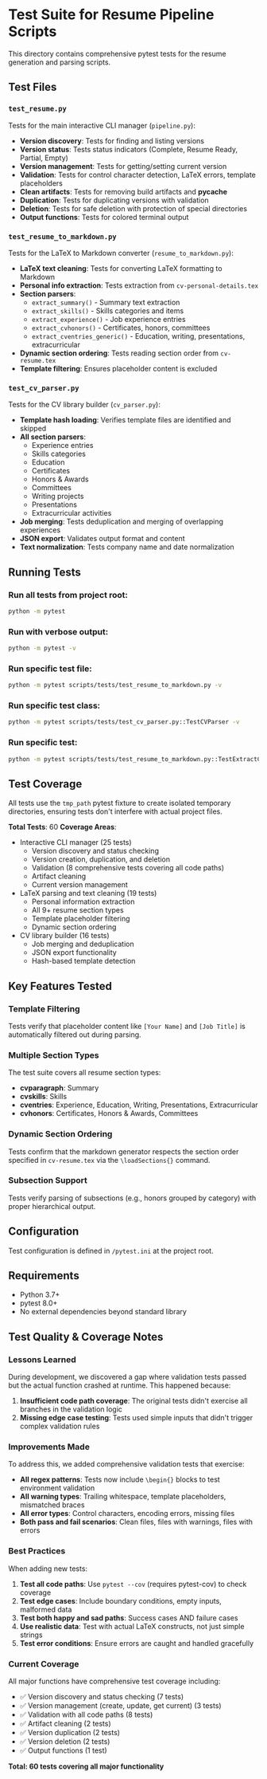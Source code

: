 # Test Suite for Resume Pipeline Scripts

This directory contains comprehensive pytest tests for the resume generation and parsing scripts.

## Test Files

### `test_resume.py`
Tests for the main interactive CLI manager (`pipeline.py`):

- **Version discovery**: Tests for finding and listing versions
- **Version status**: Tests status indicators (Complete, Resume Ready, Partial, Empty)
- **Version management**: Tests for getting/setting current version
- **Validation**: Tests for control character detection, LaTeX errors, template placeholders
- **Clean artifacts**: Tests for removing build artifacts and __pycache__
- **Duplication**: Tests for duplicating versions with validation
- **Deletion**: Tests for safe deletion with protection of special directories
- **Output functions**: Tests for colored terminal output

### `test_resume_to_markdown.py`
Tests for the LaTeX to Markdown converter (`resume_to_markdown.py`):

- **LaTeX text cleaning**: Tests for converting LaTeX formatting to Markdown
- **Personal info extraction**: Tests extraction from `cv-personal-details.tex`
- **Section parsers**:
  - `extract_summary()` - Summary text extraction
  - `extract_skills()` - Skills categories and items
  - `extract_experience()` - Job experience entries
  - `extract_cvhonors()` - Certificates, honors, committees
  - `extract_cventries_generic()` - Education, writing, presentations, extracurricular
- **Dynamic section ordering**: Tests reading section order from `cv-resume.tex`
- **Template filtering**: Ensures placeholder content is excluded

### `test_cv_parser.py`
Tests for the CV library builder (`cv_parser.py`):

- **Template hash loading**: Verifies template files are identified and skipped
- **All section parsers**:
  - Experience entries
  - Skills categories
  - Education
  - Certificates
  - Honors & Awards
  - Committees
  - Writing projects
  - Presentations
  - Extracurricular activities
- **Job merging**: Tests deduplication and merging of overlapping experiences
- **JSON export**: Validates output format and content
- **Text normalization**: Tests company name and date normalization

## Running Tests

### Run all tests from project root:
```bash
python -m pytest
```

### Run with verbose output:
```bash
python -m pytest -v
```

### Run specific test file:
```bash
python -m pytest scripts/tests/test_resume_to_markdown.py -v
```

### Run specific test class:
```bash
python -m pytest scripts/tests/test_cv_parser.py::TestCVParser -v
```

### Run specific test:
```bash
python -m pytest scripts/tests/test_resume_to_markdown.py::TestExtractCVHonors::test_simple_honor -v
```

## Test Coverage

All tests use the `tmp_path` pytest fixture to create isolated temporary directories, ensuring tests don't interfere with actual project files.

**Total Tests**: 60
**Coverage Areas**:
- Interactive CLI manager (25 tests)
  - Version discovery and status checking
  - Version creation, duplication, and deletion
  - Validation (8 comprehensive tests covering all code paths)
  - Artifact cleaning
  - Current version management
- LaTeX parsing and text cleaning (19 tests)
  - Personal information extraction
  - All 9+ resume section types
  - Template placeholder filtering
  - Dynamic section ordering
- CV library builder (16 tests)
  - Job merging and deduplication
  - JSON export functionality
  - Hash-based template detection

## Key Features Tested

### Template Filtering
Tests verify that placeholder content like `[Your Name]` and `[Job Title]` is automatically filtered out during parsing.

### Multiple Section Types
The test suite covers all resume section types:
- **cvparagraph**: Summary
- **cvskills**: Skills
- **cventries**: Experience, Education, Writing, Presentations, Extracurricular
- **cvhonors**: Certificates, Honors & Awards, Committees

### Dynamic Section Ordering
Tests confirm that the markdown generator respects the section order specified in `cv-resume.tex` via the `\loadSections{}` command.

### Subsection Support
Tests verify parsing of subsections (e.g., honors grouped by category) with proper hierarchical output.

## Configuration

Test configuration is defined in `/pytest.ini` at the project root.

## Requirements

- Python 3.7+
- pytest 8.0+
- No external dependencies beyond standard library

## Test Quality & Coverage Notes

### Lessons Learned

During development, we discovered a gap where validation tests passed but the actual function crashed at runtime. This happened because:

1. **Insufficient code path coverage**: The original tests didn't exercise all branches in the validation logic
2. **Missing edge case testing**: Tests used simple inputs that didn't trigger complex validation rules

### Improvements Made

To address this, we added comprehensive validation tests that exercise:
- **All regex patterns**: Tests now include `\begin{}` blocks to test environment validation
- **All warning types**: Trailing whitespace, template placeholders, mismatched braces
- **All error types**: Control characters, encoding errors, missing files
- **Both pass and fail scenarios**: Clean files, files with warnings, files with errors

### Best Practices

When adding new tests:

1. **Test all code paths**: Use `pytest --cov` (requires pytest-cov) to check coverage
2. **Test edge cases**: Include boundary conditions, empty inputs, malformed data
3. **Test both happy and sad paths**: Success cases AND failure cases
4. **Use realistic data**: Test with actual LaTeX constructs, not just simple strings
5. **Test error conditions**: Ensure errors are caught and handled gracefully

### Current Coverage

All major functions have comprehensive test coverage including:
- ✅ Version discovery and status checking (7 tests)
- ✅ Version management (create, update, get current) (3 tests)
- ✅ Validation with all code paths (8 tests)
- ✅ Artifact cleaning (2 tests)
- ✅ Version duplication (2 tests)
- ✅ Version deletion (2 tests)
- ✅ Output functions (1 test)

**Total: 60 tests covering all major functionality**
